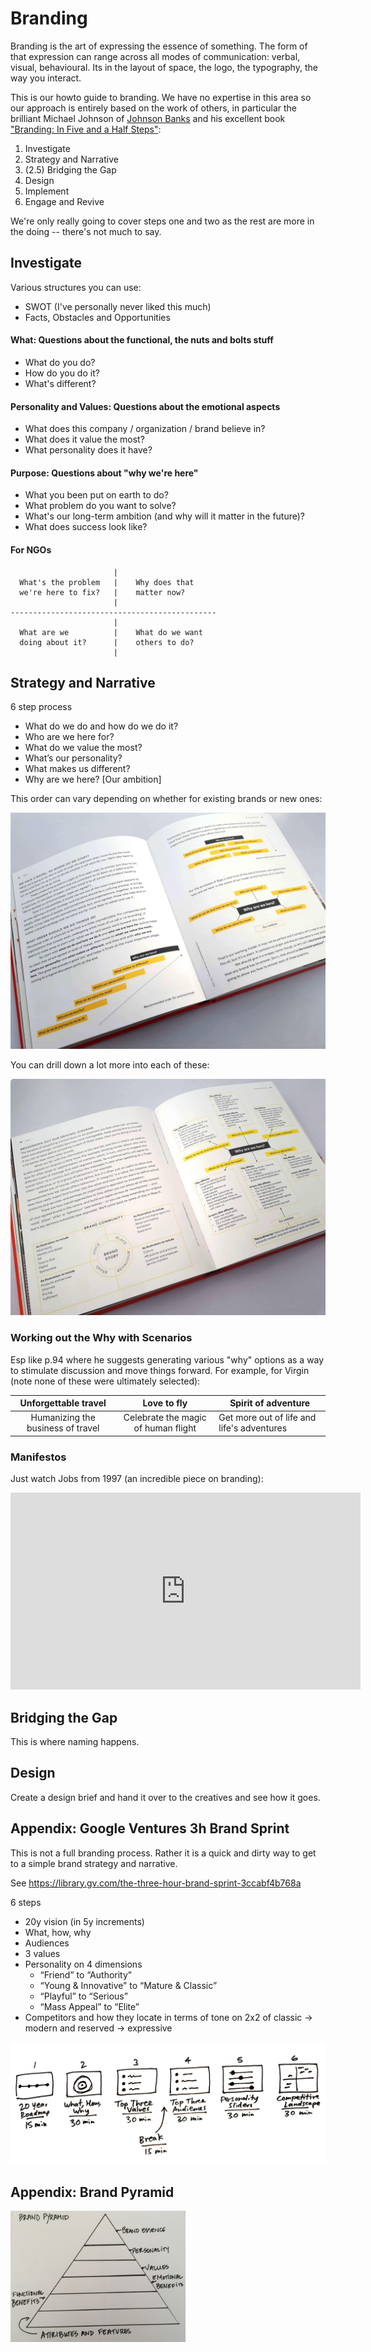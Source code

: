 # Branding

Branding is the art of expressing the essence of something. The form of that expression can range across all modes of communication: verbal, visual, behavioural. Its in the layout of space, the logo, the typography, the way you interact.

This is our howto guide to branding. We have no expertise in this area so our approach is entirely based on the work of others, in particular the brilliant Michael Johnson of [Johnson Banks][] and his excellent book ["Branding: In Five and a Half Steps"][5half]:

[Johnson Banks]: https://www.johnsonbanks.co.uk/
[5half]: https://www.johnsonbanks.co.uk/thoughts/branding-in-five-and-a-half-steps

1. Investigate
2. Strategy and Narrative
3. (2.5) Bridging the Gap
4. Design
5. Implement
6. Engage and Revive

We're only really going to cover steps one and two as the rest are more in the doing -- there's not much to say.

## Investigate

Various structures you can use:

* SWOT (I've personally never liked this much)
* Facts, Obstacles and Opportunities

#### What: Questions about the functional, the nuts and bolts stuff

* What do you do?
* How do you do it?
* What's different?

#### Personality and Values: Questions about the emotional aspects

* What does this company / organization / brand believe in?
* What does it value the most?
* What personality does it have?

#### Purpose: Questions about "why we're here"

* What you been put on earth to do?
* What problem do you want to solve?
* What's our long-term ambition (and why will it matter in the future)?
* What does success look like?


#### For NGOs

```
                       |
  What's the problem   |    Why does that
  we're here to fix?   |    matter now?
                       |
----------------------------------------------
                       |
  What are we          |    What do we want
  doing about it?      |    others to do?
                       |
```

## Strategy and Narrative

6 step process

* What do we do and how do we do it?
* Who are we here for?
* What do we value the most?
* What’s our personality?
* What makes us different?
* Why are we here? [Our ambition]

This order can vary depending on whether for existing brands or new ones:

![](./6-steps.jpg)

You can drill down a lot more into each of these:

![](./6-steps-detailed.jpg)

### Working out the Why with Scenarios

Esp like p.94 where he suggests generating various "why" options as a way to stimulate discussion and move things forward. For example, for Virgin (note none of these were ultimately selected):

|      **Unforgettable travel**     |           **Love to fly**           | **Spirit of adventure**                    |
|:---------------------------------:|:-----------------------------------:|--------------------------------------------|
| Humanizing the business of travel | Celebrate the magic of human flight | Get more out of life and life's adventures |


### Manifestos

Just watch Jobs from 1997 (an incredible piece on branding):

<iframe width="560" height="315" src="https://www.youtube.com/embed/Oz1_tOXfSeM" frameborder="0" allow="accelerometer; autoplay; encrypted-media; gyroscope; picture-in-picture" allowfullscreen></iframe>

## Bridging the Gap

This is where naming happens.

## Design

Create a design brief and hand it over to the creatives and see how it goes.


## Appendix: Google Ventures 3h Brand Sprint

This is not a full branding process. Rather it is a quick and dirty way to get to a simple brand strategy and narrative.

See https://library.gv.com/the-three-hour-brand-sprint-3ccabf4b768a

6 steps

* 20y vision (in 5y increments)
* What, how, why
* Audiences
* 3 values
* Personality on 4 dimensions
  * “Friend” to “Authority”
  * “Young & Innovative” to “Mature & Classic”
  * “Playful” to “Serious”
  * “Mass Appeal” to “Elite”
* Competitors and how they locate in terms of tone on 2x2 of classic -> modern and reserved -> expressive

![](./google-brand-sprint-overview.png)


## Appendix: Brand Pyramid

<p>
<img src="./brand-pyramid.jpg" width="280" />
</p>


